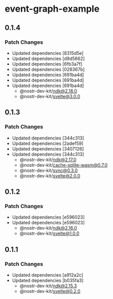 # event-graph-example

## 0.1.4

### Patch Changes

- Updated dependencies [8315d5e]
- Updated dependencies [d9d5662]
- Updated dependencies [6fb3a7f]
- Updated dependencies [028367b]
- Updated dependencies [691ba4d]
- Updated dependencies [691ba4d]
- Updated dependencies [691ba4d]
    - @nostr-dev-kit/ndk@2.18.0
    - @nostr-dev-kit/svelte@3.0.0

## 0.1.3

### Patch Changes

- Updated dependencies [344c313]
- Updated dependencies [2adef59]
- Updated dependencies [3407126]
- Updated dependencies [344c313]
    - @nostr-dev-kit/ndk@2.17.0
    - @nostr-dev-kit/cache-sqlite-wasm@0.7.0
    - @nostr-dev-kit/sync@0.3.0
    - @nostr-dev-kit/svelte@2.0.0

## 0.1.2

### Patch Changes

- Updated dependencies [e596023]
- Updated dependencies [e596023]
    - @nostr-dev-kit/ndk@2.16.0
    - @nostr-dev-kit/svelte@1.0.0

## 0.1.1

### Patch Changes

- Updated dependencies [a912a2c]
- Updated dependencies [b035fa3]
    - @nostr-dev-kit/ndk@2.15.3
    - @nostr-dev-kit/svelte@0.2.0
